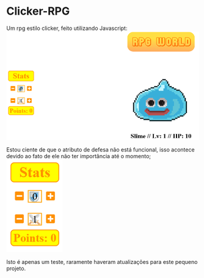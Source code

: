 # Clicker-RPG
Um rpg estilo clicker, feito utilizando Javascript:
![print](https://raw.githubusercontent.com/Drolho/Clicker-RPG/main/img/print.PNG)

Estou ciente de que o atributo de defesa não está funcional,
isso acontece devido ao fato de ele não ter importância até o momento;<br>
![print2](https://raw.githubusercontent.com/Drolho/Clicker-RPG/main/img/print2.PNG)

Isto é apenas um teste, raramente haveram atualizações para este pequeno projeto.
